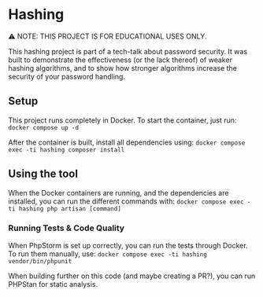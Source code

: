 # Hashing
⚠️ NOTE: THIS PROJECT IS FOR EDUCATIONAL USES ONLY.

This hashing project is part of a tech-talk about password security. It was built to demonstrate the effectiveness (or the lack thereof) of weaker hashing algorithms, and to show how stronger algorithms increase the security of your password handling.

## Setup
This project runs completely in Docker. To start the container, just run: `docker compose up -d`

After the container is built, install all dependencies using: `docker compose exec -ti hashing composer install`

## Using the tool
When the Docker containers are running, and the dependencies are installed, you can run the different commands with: `docker compose exec -ti hashing php artisan [command]`

### Running Tests & Code Quality
When PhpStorm is set up correctly, you can run the tests through Docker. To run them manually, use: `docker compose exec -ti hashing vendor/bin/phpunit`

When building further on this code (and maybe creating a PR?), you can run PHPStan for static analysis.